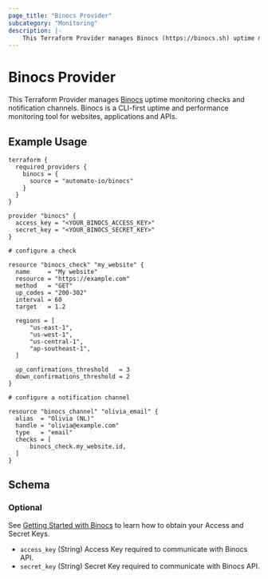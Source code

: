 ```yaml
---
page_title: "Binocs Provider"
subcategory: "Monitoring"
description: |-
    This Terraform Provider manages Binocs (https://binocs.sh) uptime monitoring checks and notification channels. Binocs is a CLI-first uptime and performance monitoring tool for websites, applications and APIs.
---
```


# Binocs Provider

This Terraform Provider manages [Binocs](https://binocs.sh) uptime monitoring checks and notification channels. Binocs is a CLI-first uptime and performance monitoring tool for websites, applications and APIs.

## Example Usage

```hcl
terraform {
  required_providers {
    binocs = {
      source = "automato-io/binocs"
    }
  }
}

provider "binocs" {
  access_key = "<YOUR_BINOCS_ACCESS_KEY>"
  secret_key = "<YOUR_BINOCS_SECRET_KEY>"
}

# configure a check

resource "binocs_check" "my_website" {
  name     = "My website"
  resource = "https://example.com"
  method   = "GET"
  up_codes = "200-302"
  interval = 60
  target   = 1.2
  
  regions = [
      "us-east-1",
      "us-west-1",
      "us-central-1",
      "ap-southeast-1",
  ]

  up_confirmations_threshold   = 3
  down_confirmations_threshold = 2
}

# configure a notification channel

resource "binocs_channel" "olivia_email" {
  alias  = "Olivia (NL)"
  handle = "olivia@example.com"
  type   = "email"
  checks = [
      binocs_check.my_website.id,
  ]
}
```

## Schema

### Optional

See [Getting Started with Binocs](https://binocs.sh/?#get-started) to learn how to obtain your Access and Secret Keys.

- `access_key` (String) Access Key required to communicate with Binocs API.
- `secret_key` (String) Secret Key required to communicate with Binocs API.
